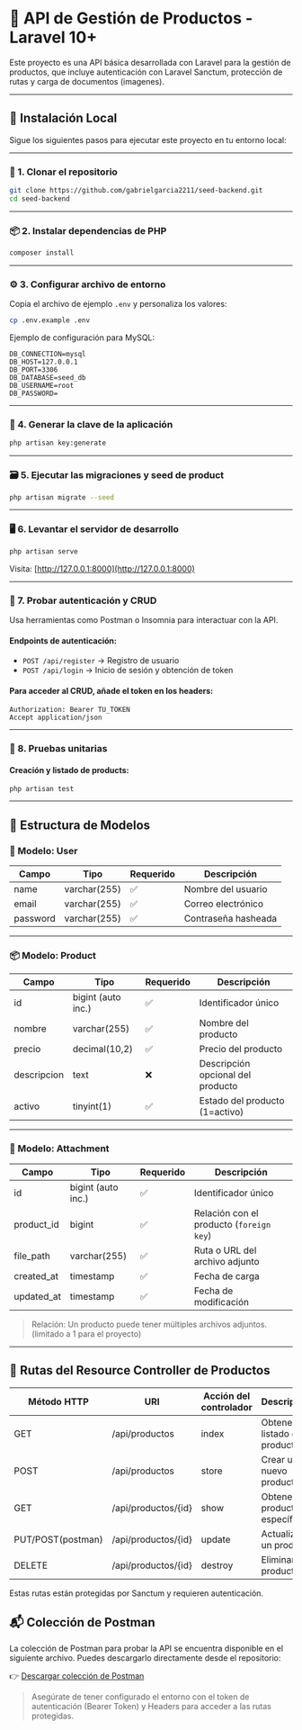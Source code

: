 # 🧩 API de Gestión de Productos - Laravel 10+

Este proyecto es una API básica desarrollada con Laravel para la gestión de productos, que incluye autenticación con Laravel Sanctum, protección de rutas y carga de documentos (imagenes).

---

## 🚀 Instalación Local

Sigue los siguientes pasos para ejecutar este proyecto en tu entorno local:

---

### 🔁 1. Clonar el repositorio

```bash
git clone https://github.com/gabrielgarcia2211/seed-backend.git
cd seed-backend
```

---

### 📦 2. Instalar dependencias de PHP

```bash
composer install
```

---

### ⚙️ 3. Configurar archivo de entorno

Copia el archivo de ejemplo `.env` y personaliza los valores:

```bash
cp .env.example .env
```

Ejemplo de configuración para MySQL:

```
DB_CONNECTION=mysql
DB_HOST=127.0.0.1
DB_PORT=3306
DB_DATABASE=seed_db
DB_USERNAME=root
DB_PASSWORD=
```

---

### 🔐 4. Generar la clave de la aplicación

```bash
php artisan key:generate
```

---

### 🗃️ 5. Ejecutar las migraciones y seed de product

```bash
php artisan migrate --seed
```

---


### 🖥 6. Levantar el servidor de desarrollo

```bash
php artisan serve
```

Visita: [http://127.0.0.1:8000](http://127.0.0.1:8000)

---

### 📮 7. Probar autenticación y CRUD

Usa herramientas como Postman o Insomnia para interactuar con la API.

#### Endpoints de autenticación:
- `POST /api/register` → Registro de usuario
- `POST /api/login` → Inicio de sesión y obtención de token

#### Para acceder al CRUD, añade el token en los headers:

```
Authorization: Bearer TU_TOKEN
Accept application/json
```


---

### 🧪 8. Pruebas unitarias

#### Creación y listado de products:

```
php artisan test
```

---

## 🧱 Estructura de Modelos

### 👤 Modelo: User

| Campo     | Tipo             | Requerido | Descripción         |
|-----------|------------------|-----------|---------------------|
| name      | varchar(255)     | ✅        | Nombre del usuario  |
| email     | varchar(255)     | ✅        | Correo electrónico  |
| password  | varchar(255)     | ✅        | Contraseña hasheada |

---

### 📦 Modelo: Product

| Campo       | Tipo               | Requerido | Descripción                         |
|-------------|--------------------|-----------|-------------------------------------|
| id          | bigint (auto inc.) | ✅        | Identificador único                 |
| nombre      | varchar(255)       | ✅        | Nombre del producto                 |
| precio      | decimal(10,2)      | ✅        | Precio del producto                 |
| descripcion | text               | ❌        | Descripción opcional del producto   |
| activo      | tinyint(1)         | ✅        | Estado del producto (1=activo)      |

---

### 📎 Modelo: Attachment

| Campo        | Tipo               | Requerido | Descripción                                 |
|--------------|--------------------|-----------|---------------------------------------------|
| id           | bigint (auto inc.) | ✅        | Identificador único                         |
| product_id   | bigint             | ✅        | Relación con el producto (`foreign key`)    |
| file_path    | varchar(255)       | ✅        | Ruta o URL del archivo adjunto              |
| created_at   | timestamp          | ✅        | Fecha de carga                              |
| updated_at   | timestamp          | ✅        | Fecha de modificación                       |

> Relación: Un producto puede tener múltiples archivos adjuntos. (limitado a 1 para el proyecto)


---

## 📘 Rutas del Resource Controller de Productos

| Método HTTP | URI                   | Acción del controlador     | Descripción                     |
|-------------|------------------------|----------------------------|---------------------------------|
| GET         | /api/productos         | index                      | Obtener listado de productos    |
| POST        | /api/productos         | store                      | Crear un nuevo producto         |
| GET         | /api/productos/{id}    | show                       | Obtener un producto específico  |
| PUT/POST(postman)   | /api/productos/{id}    | update                     | Actualizar un producto          |
| DELETE      | /api/productos/{id}    | destroy                    | Eliminar un producto            |

Estas rutas están protegidas por Sanctum y requieren autenticación. 


## 📬 Colección de Postman

La colección de Postman para probar la API se encuentra disponible en el siguiente archivo. Puedes descargarlo directamente desde el repositorio:

👉 [Descargar colección de Postman](./docs/postman/Seed.postman_collection.json)

> Asegúrate de tener configurado el entorno con el token de autenticación (Bearer Token) y Headers para acceder a las rutas protegidas.